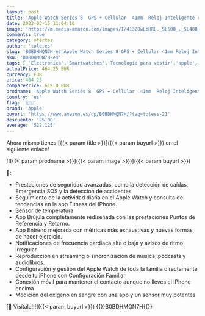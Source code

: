 ```yaml
---
layout: post
title: 'Apple Watch Series 8  GPS + Cellular  41mm  Reloj Inteligente con Caja de Aluminio en Color Medianoche - Correa Deportiva en Color Medianoche - Talla única. Monitor de entreno Resistencia alagua'
date: 2023-03-15 11:04:10
image: 'https://m.media-amazon.com/images/I/413Z0wLbHRL._SL500_._SL400_.jpg'
comments: true
category: ofertas
author: 'tole.es'
slug: 'B0BDHMQN7H-es Apple Watch Series 8 GPS + Cellular 41mm Reloj Inteligente...'
sku: 'B0BDHMQN7H-es'
tags: [ 'Electrónica','Smartwatches','Tecnología para vestir','apple','🇪🇸', ]
actualPrice: 464.25 EUR
currency: EUR
price: 464.25
comparePrice: 619.0 EUR
prodname: 'Apple Watch Series 8  GPS + Cellular  41mm  Reloj Inteligente con Caja de Aluminio en Color Medianoche - Correa Deportiva en Color Medianoche - Talla única. Monitor de entreno Resistencia alagua'
country: 'es'
flag: '🇪🇸'
brand: 'Apple'
buyurl: 'https://www.amazon.es/dp/B0BDHMQN7H/?tag=tolees-21'
descuento: '25.00'
average: '522.125'
---
```


Ahora mismo tienes [{{< param title >}}]({{< param buyurl >}}) en el siguiente enlace!

[![{{< param prodname >}}]({{< param image >}})]({{< param buyurl >}})

🔎:

- Prestaciones de seguridad avanzadas, como la detección de caídas, Emergencia SOS y la detección de accidentes
- Seguimiento de la actividad diaria en el Apple Watch y consulta de tendencias en la app Fitness del iPhone.
- Sensor de temperatura
- App Brújula completamente rediseñada con las prestaciones Puntos de Referencia y Retorno.
- App Entreno mejorada con métricas más exhaustivas y nuevas formas de hacer ejercicio.
- Notificaciones de frecuencia cardiaca alta o baja y avisos de ritmo irregular.
- Reproducción en streaming o sincronización de música, podcasts y audiolibros.
- Configuración y gestión del Apple Watch de toda la familia directamente desde tu iPhone con Configuración Familiar
- Conexión móvil para mantener el contacto aunque no lleves el iPhone encima
- Medición del oxígeno en sangre con una app y un sensor muy potentes

[🛒 Visítala!!!]({{< param buyurl >}})
{{<world>}}B0BDHMQN7H{{</world>}}
